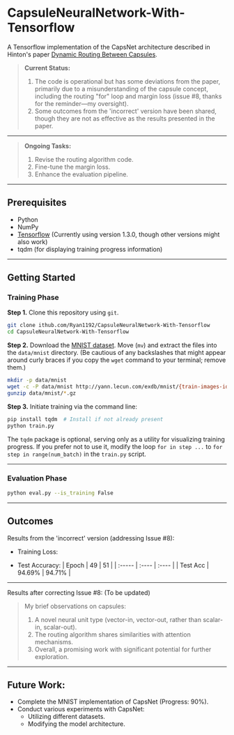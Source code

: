 # CapsuleNeuralNetwork-With-Tensorflow

[](https://www.google.com/search?q=CONTRIBUTING.md)
[](https://opensource.org/licenses/Apache-2.0)

A Tensorflow implementation of the CapsNet architecture described in Hinton's paper [Dynamic Routing Between Capsules](https://arxiv.org/abs/1710.09829).

> **Current Status:**
>
> 1.  The code is operational but has some deviations from the paper, primarily due to a misunderstanding of the capsule concept, including the routing "for" loop and margin loss (issue \#8, thanks for the reminder—my oversight).
> 2.  Some outcomes from the 'incorrect' version have been shared, though they are not as effective as the results presented in the paper.

---

> **Ongoing Tasks:**
>
> 1.  Revise the routing algorithm code.
> 2.  Fine-tune the margin loss.
> 3.  Enhance the evaluation pipeline.

---

## Prerequisites

- Python
- NumPy
- [Tensorflow](https://github.com/tensorflow/tensorflow) (Currently using version 1.3.0, though other versions might also work)
- tqdm (for displaying training progress information)

---

## Getting Started

### Training Phase

**Step 1.**
Clone this repository using `git`.

```bash
git clone ithub.com/Ryan1192/CapsuleNeuralNetwork-With-Tensorflow
cd CapsuleNeuralNetwork-With-Tensorflow
```

**Step 2.**
Download the [MNIST dataset](http://yann.lecun.com/exdb/mnist/). Move (`mv`) and extract the files into the `data/mnist` directory. (Be cautious of any backslashes that might appear around curly braces if you copy the `wget` command to your terminal; remove them.)

```bash
mkdir -p data/mnist
wget -c -P data/mnist http://yann.lecun.com/exdb/mnist/{train-images-idx3-ubyte.gz,train-labels-idx1-ubyte.gz,t10k-images-idx3-ubyte.gz,t10k-labels-idx1-ubyte.gz}
gunzip data/mnist/*.gz
```

**Step 3.**
Initiate training via the command line:

```bash
pip install tqdm  # Install if not already present
python train.py
```

The `tqdm` package is optional, serving only as a utility for visualizing training progress. If you prefer not to use it, modify the loop `for in step ...` to `for step in range(num_batch)` in the `train.py` script.

---

### Evaluation Phase

```bash
python eval.py --is_training False
```

---

## Outcomes

Results from the 'incorrect' version (addressing Issue \#8):

- Training Loss:

- Test Accuracy:
  | Epoch | 49 | 51 |
  | :----- | :---- | :---- |
  | Test Acc | 94.69% | 94.71% |

---

Results after correcting Issue \#8: (To be updated)

> My brief observations on capsules:
>
> 1.  A novel neural unit type (vector-in, vector-out, rather than scalar-in, scalar-out).
> 2.  The routing algorithm shares similarities with attention mechanisms.
> 3.  Overall, a promising work with significant potential for further exploration.

---

## Future Work:

- Complete the MNIST implementation of CapsNet (Progress: 90%).
- Conduct various experiments with CapsNet:
  - Utilizing different datasets.
  - Modifying the model architecture.
